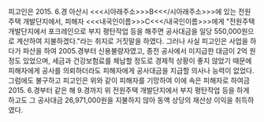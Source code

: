 피고인은 2015. 6.경 아산시 <<<시아래주소>>>B<<</시아래주소>>>에 있는 전원주택 개발단지에서, 피해자 <<<내국인이름>>>C<<</내국인이름>>>에게 "전원주택 개발단지에서 포크레인으로 부지 평탄작업 등을 해주면 공사대금을 일당 550,000원으로 계산하여 지불하겠다."라는 취지로 거짓말을 하였다. 그러나 사실 피고인은 사업을 하다가 파산을 하여 2005.경부터 신용불량자였고, 종전 공사에서 미지급한 대금이 2억 원 정도 있었으며, 세금과 건강보험료를 체납할 정도로 경제적 상황이 좋지 않았기 때문에 피해자에게 공사를 의뢰하더라도 피해자에게 공사대금을 지급할 의사나 능력이 없었다.
그럼에도 불구하고 피고인은 위와 같이 피해자를 기망하여 이에 속은 피해자로 하여금 2015. 6.경부터 같은 해 9.경까지 위 전원주택 개발단지에서 부지 평탄작업 등을 하게 하고도 그 공사대금 26,971,000원을 지불하지 않아 동액 상당의 재산상 이익을 취득하였다.